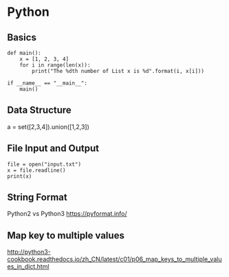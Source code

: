 # Python

## Basics

```
def main():
    x = [1, 2, 3, 4]
    for i in range(len(x)):
        print("The %dth number of List x is %d".format(i, x[i]))

if __name__ == "__main__":
    main()
```
## Data Structure
a = set([2,3,4]).union([1,2,3])

## File Input and Output

```
file = open("input.txt")
x = file.readline()
print(x)
```

## String Format
Python2 vs Python3
https://pyformat.info/

## Map key to multiple values
http://python3-cookbook.readthedocs.io/zh_CN/latest/c01/p06_map_keys_to_multiple_values_in_dict.html


